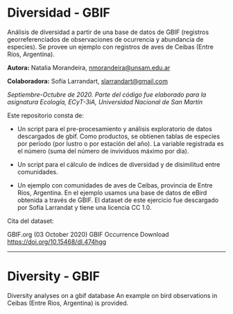 # Diversidad - GBIF

Análisis de diversidad a partir de una base de datos de GBIF (registros georreferenciados de observaciones de ocurrencia y abundancia de especies). Se provee un ejemplo con registros de aves de Ceibas (Entre Ríos, Argentina).

**Autora:** Natalia Morandeira, nmorandeira@unsam.edu.ar

**Colaboradora:** Sofía Larrandart, slarrandart@gmail.com 

_Septiembre-Octubre de 2020. Parte del código fue elaborado para la asignatura Ecología, ECyT-3iA, Universidad Nacional de San Martín_

Este repositorio consta de:

* Un script para el pre-procesamiento y análisis exploratorio de datos descargados de gbif. Como productos, se obtienen tablas de especies por período (por lustro o por estación del año). La variable registrada es el número (suma del número de invividuos máximo por día).

* Un script para el cálculo de índices de diversidad y de disimilitud entre comunidades.

* Un ejemplo con comunidades de aves de Ceibas, provincia de Entre Ríos, Argentina. 
En el ejemplo usamos una base de datos de eBird obtenida a través de GBIF. El dataset de este ejercicio fue descargado por Sofía Larrandat y tiene una licencia CC 1.0.

Cita del dataset: 

GBIF.org (03 October 2020) GBIF Occurrence Download https://doi.org/10.15468/dl.474hgg



-----------------
# Diversity - GBIF
Diversity analyses on a gbif database
An example on bird observations in Ceibas (Entre Rios, Argentina) is provided.
